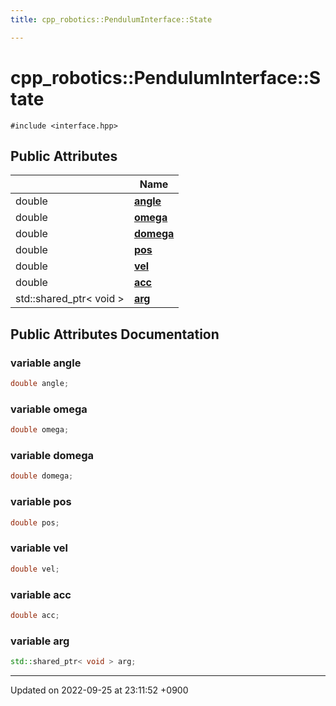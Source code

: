 ```yaml
---
title: cpp_robotics::PendulumInterface::State

---
```


# cpp_robotics::PendulumInterface::State






`#include <interface.hpp>`

## Public Attributes

|                | Name           |
| -------------- | -------------- |
| double | **[angle](/cpp_robotics_core/doxybook/Classes/structcpp__robotics_1_1PendulumInterface_1_1State/#variable-angle)**  |
| double | **[omega](/cpp_robotics_core/doxybook/Classes/structcpp__robotics_1_1PendulumInterface_1_1State/#variable-omega)**  |
| double | **[domega](/cpp_robotics_core/doxybook/Classes/structcpp__robotics_1_1PendulumInterface_1_1State/#variable-domega)**  |
| double | **[pos](/cpp_robotics_core/doxybook/Classes/structcpp__robotics_1_1PendulumInterface_1_1State/#variable-pos)**  |
| double | **[vel](/cpp_robotics_core/doxybook/Classes/structcpp__robotics_1_1PendulumInterface_1_1State/#variable-vel)**  |
| double | **[acc](/cpp_robotics_core/doxybook/Classes/structcpp__robotics_1_1PendulumInterface_1_1State/#variable-acc)**  |
| std::shared_ptr< void > | **[arg](/cpp_robotics_core/doxybook/Classes/structcpp__robotics_1_1PendulumInterface_1_1State/#variable-arg)**  |

## Public Attributes Documentation

### variable angle

```cpp
double angle;
```


### variable omega

```cpp
double omega;
```


### variable domega

```cpp
double domega;
```


### variable pos

```cpp
double pos;
```


### variable vel

```cpp
double vel;
```


### variable acc

```cpp
double acc;
```


### variable arg

```cpp
std::shared_ptr< void > arg;
```


-------------------------------

Updated on 2022-09-25 at 23:11:52 +0900